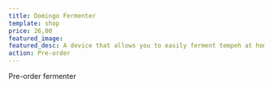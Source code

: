 ```yaml
---
title: Domingo Fermenter
template: shop
price: 26,00
featured_image: 
featured_desc: A device that allows you to easily ferment tempeh at home
action: Pre-order
---
```


Pre-order fermenter